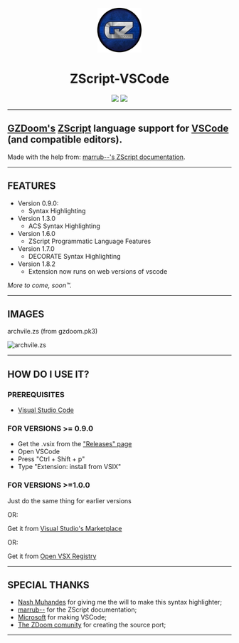 <p align="center"><img width="100" height="100" src="./icons/GZDoom.png"></p>
<h1 align="center">ZScript-VSCode</h1>

<p align="center">
<img src="https://img.shields.io/github/stars/KaptainMicila/ZScript-VSCode?style=for-the-badge">
<img src="https://img.shields.io/badge/%20%F0%9F%8D%95%20DONATE%20PIZZA-4%20%E2%82%AC-important?style=for-the-badge&link=https://www.buymeacoffee.com/KaptainMicila">
</p>

---

## [GZDoom's](https://zdoom.org/index) [ZScript](https://zdoom.org/wiki/ZScript) language support for [VSCode](https://code.visualstudio.com/) (and compatible editors).

Made with the help from: [marrub--'s ZScript documentation](https://github.com/marrub--/zdoom-doc).

---

## FEATURES

-   Version 0.9.0:
    -   Syntax Highlighting
-   Version 1.3.0
    -   ACS Syntax Highlighting
-   Version 1.6.0
    -   ZScript Programmatic Language Features
-   Version 1.7.0
    -   DECORATE Syntax Highlighting
-   Version 1.8.2
    -   Extension now runs on web versions of vscode

_More to come, soon™._

---

## IMAGES

archvile.zs (from gzdoom.pk3)

![archvile.zs](https://raw.githubusercontent.com/KaptainMicila/ZScript-VSCode/master/icons/CodeScreenshot.png)

---

## HOW DO I USE IT?

### PREREQUISITES

-   [Visual Studio Code](https://code.visualstudio.com/Download)

### FOR VERSIONS >= 0.9.0

-   Get the .vsix from the ["Releases" page](https://github.com/KaptainMicila/ZScript-VSCode/releases)
-   Open VSCode
-   Press "Ctrl + Shift + p"
-   Type "Extension: install from VSIX"

### FOR VERSIONS >=1.0.0

Just do the same thing for earlier versions

OR:

Get it from [Visual Studio's Marketplace](https://marketplace.visualstudio.com/items?itemName=kaptainmicila.gzdoom-zscript)

OR:

Get it from [Open VSX Registry](https://open-vsx.org/extension/kaptainmicila/gzdoom-zscript)

---

## SPECIAL THANKS

-   [Nash Muhandes](https://github.com/nashmuhandes) for giving me the will to make this syntax highlighter;
-   [marrub--](https://github.com/marrub--) for the ZScript documentation;
-   [Microsoft](www.microsoft.com) for making VSCode;
-   [The ZDoom comunity](https://zdoom.org/index) for creating the source port;

---
